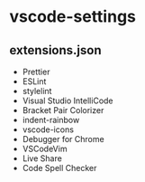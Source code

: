 # vscode-settings

## extensions.json
- Prettier
- ESLint
- stylelint
- Visual Studio IntelliCode
- Bracket Pair Colorizer
- indent-rainbow
- vscode-icons
- Debugger for Chrome
- VSCodeVim
- Live Share
- Code Spell Checker
